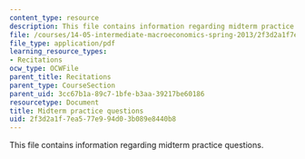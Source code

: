 ```yaml
---
content_type: resource
description: This file contains information regarding midterm practice questions.
file: /courses/14-05-intermediate-macroeconomics-spring-2013/2f3d2a1f7ea577e994d03b089e8440b8_MIT14_05S13_practquestion.pdf
file_type: application/pdf
learning_resource_types:
- Recitations
ocw_type: OCWFile
parent_title: Recitations
parent_type: CourseSection
parent_uid: 3cc67b1a-89c7-1bfe-b3aa-39217be60186
resourcetype: Document
title: Midterm practice questions
uid: 2f3d2a1f-7ea5-77e9-94d0-3b089e8440b8
---
```

This file contains information regarding midterm practice questions.

